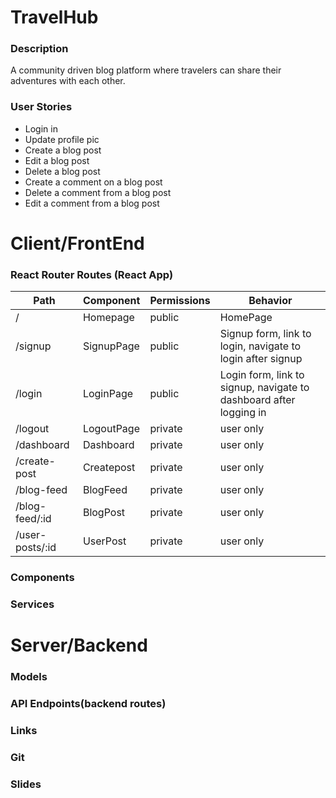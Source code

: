 # TravelHub

### Description

A community driven blog platform where travelers can share their adventures with each other.

### User Stories

 - Login in
 - Update profile pic
 - Create a blog post
 - Edit a blog post
 - Delete a blog post
 - Create a comment on a blog post
 - Delete a comment from a blog post
 - Edit a comment from a blog post

# Client/FrontEnd
### React Router Routes (React App)
| Path | Component | Permissions | Behavior|
|------|-----------|-------------|---------|
| /    | Homepage  | public      | HomePage|
| /signup| SignupPage| public | Signup form, link to login, navigate to login after signup|
| /login| LoginPage| public| Login form, link to signup, navigate to dashboard after logging in|
| /logout| LogoutPage| private| user only| Navigate to homepage after logout, expire session|
| /dashboard| Dashboard| private| user only| Shows all user blog posts, user can create a blog post, user can navigate to the blogfeed|
| /create-post| Createpost| private| user only| Upload cover image for post and enter text for title and body, publish to the blog feed|
| /blog-feed| BlogFeed| private| user only| All user posts are here, can click on any post and will navigate to the specific post|
| /blog-feed/:id| BlogPost| private| user only| You can comment on the posts on this page you can navigate back to the blogfeed or dashboard|
|/user-posts/:id| UserPost| private| user only| You can 
 


### Components


### Services

# Server/Backend


### Models

### API Endpoints(backend routes)


### Links

### Git

### Slides
